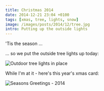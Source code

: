 ```yaml
---
title: Christmas 2014
date: 2014-12-21 23:04 +0100
tags: [xmas, tree, lights, snow]
image: /images/posts/2014/12/tree.jpg
intro: Putting up the outside lights
---
```


'Tis the season ...

... so we put the outside tree lights up today:

![Outdoor tree lights in place](/images/posts/2014/12/tree.jpg)

While I'm at it - here's this year's xmas card:

![Seasons Greetings - 2014](/images/posts/2014/12/card.png)
